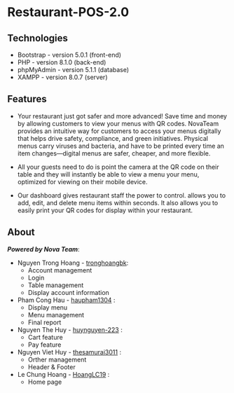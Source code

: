 # Restaurant-POS-2.0

## Technologies
* Bootstrap - version 5.0.1  (front-end)
* PHP - version 8.1.0 (back-end)
* phpMyAdmin - version 5.1.1 (database)
* XAMPP - version 8.0.7 (server)

## Features
* Your restaurant just got safer and more advanced! Save time and money by allowing customers to view your menus with QR codes. NovaTeam provides an intuitive way for customers to access your menus digitally that helps drive safety, compliance, and green initiatives. Physical menus carry viruses and bacteria, and have to be printed every time an item changes—digital menus are safer, cheaper, and more flexible.

* All your guests need to do is point the camera at the QR code on their table and they will instantly be able to view a menu your menu, optimized for viewing on their mobile device.

* Our dashboard gives restaurant staff the power to control. allows you to add, edit, and delete menu items within seconds. It also allows you to easily print your QR codes for display within your restaurant.

## About

***Powered by Nova Team***:
* Nguyen Trong Hoang - [tronghoangbk](https://github.com/tronghoangbk): 
	+ Account management
	+ Login
	+ Table management
	+ Display account information
* Pham Cong Hau - [haupham1304](https://github.com/haupham1304) :
  	+ Display menu
  	+ Menu management
  	+ Final report
* Nguyen The Huy - [huynguyen-223](https://github.com/huynguyen-223) : 
  	+ Cart feature
  	+ Pay feature
* Nguyen Viet Huy - [thesamurai3011](https://github.com/thesamurai3011) : 
  	+ Orther management
  	+ Header & Footer
* Le Chung Hoang - [HoangLC19](https://github.com/HoangLC19) : 
  	+ Home page
